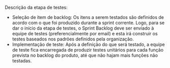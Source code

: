 ﻿Descrição da etapa de testes:
- Seleção de item de backlog: Os itens a serem testados são definidos de acordo com o que foi produzido durante a sprint corrente. Logo, para se dar o início da etapa de testes, o Sprint Backlog deve ser enviado à equipe de testes (preferencialmente por email) e esta irá construir os testes baseados nos padrões definidos pela organização.
- Implementação de teste: Após a definição do que será testado, a equipe de teste fica encarregada de produzir testes unitários para cada função prevista no backlog do produto, até que não hajam mais funções não testadas.